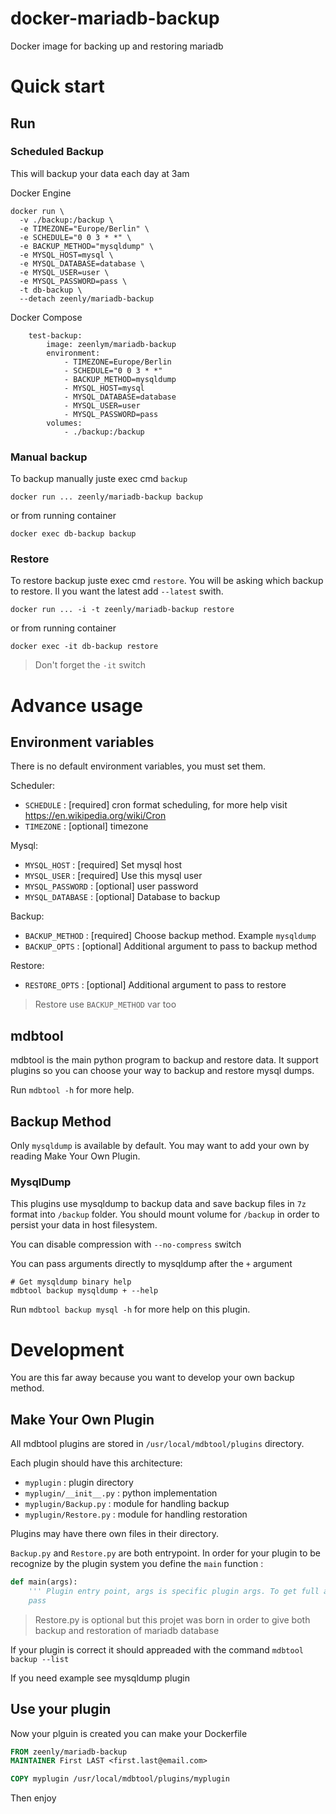 # docker-mariadb-backup
Docker image for backing up and restoring mariadb

# Quick start
## Run
### Scheduled Backup

This will backup your data each day at 3am

Docker Engine
```
docker run \
  -v ./backup:/backup \
  -e TIMEZONE="Europe/Berlin" \
  -e SCHEDULE="0 0 3 * *" \
  -e BACKUP_METHOD="mysqldump" \
  -e MYSQL_HOST=mysql \
  -e MYSQL_DATABASE=database \
  -e MYSQL_USER=user \
  -e MYSQL_PASSWORD=pass \
  -t db-backup \
  --detach zeenly/mariadb-backup
```

Docker Compose
```
    test-backup:
        image: zeenlym/mariadb-backup
        environment:
            - TIMEZONE=Europe/Berlin
            - SCHEDULE="0 0 3 * *"
            - BACKUP_METHOD=mysqldump
            - MYSQL_HOST=mysql
            - MYSQL_DATABASE=database
            - MYSQL_USER=user
            - MYSQL_PASSWORD=pass
        volumes:
            - ./backup:/backup
```

### Manual backup

To backup manually juste exec cmd `backup`

```
docker run ... zeenly/mariadb-backup backup
```

or from running container

```
docker exec db-backup backup
```

### Restore

To restore backup juste exec cmd `restore`. You will be asking which backup to restore. Il you want the latest add `--latest` swith.

```
docker run ... -i -t zeenly/mariadb-backup restore
```

or from running container

```
docker exec -it db-backup restore
```

> Don't forget the `-it` switch

# Advance usage
## Environment variables
There is no default environment variables, you must set them.

Scheduler:
 - `SCHEDULE` : [required] cron format scheduling, for more help visit https://en.wikipedia.org/wiki/Cron
 - `TIMEZONE` : [optional] timezone

Mysql:
 - `MYSQL_HOST`     : [required] Set mysql host
 - `MYSQL_USER`     : [required] Use this mysql user
 - `MYSQL_PASSWORD` : [optional] user password
 - `MYSQL_DATABASE` : [optional] Database to backup

Backup:
 - `BACKUP_METHOD`  : [required] Choose backup method. Example `mysqldump`
 - `BACKUP_OPTS`    : [optional] Additional argument to pass to backup method

Restore:
 - `RESTORE_OPTS`   : [optional] Additional argument to pass to restore
> Restore use `BACKUP_METHOD` var too

## mdbtool
mdbtool is the main python program to backup and restore data. It support plugins so you can choose your way to backup and restore mysql dumps.

Run `mdbtool -h` for more help.

## Backup Method
Only `mysqldump` is available by default. You may want to add your own by reading Make Your Own Plugin.

### MysqlDump
This plugins use mysqldump to backup data and save backup files in `7z` format into `/backup` folder. You should mount volume for `/backup` in order to persist your data in host filesystem.

You can disable compression with `--no-compress` switch

You can pass arguments directly to mysqldump after the `+` argument
```
# Get mysqldump binary help
mdbtool backup mysqldump + --help
```

Run `mdbtool backup mysql -h` for more help on this plugin.

# Development
You are this far away because you want to develop your own backup method.

## Make Your Own Plugin
All mdbtool plugins are stored in `/usr/local/mdbtool/plugins` directory.

Each plugin should have this architecture:
 - `myplugin` : plugin directory
 - `myplugin/__init__.py` : python implementation
 - `myplugin/Backup.py` : module for handling backup
 - `myplugin/Restore.py` : module for handling restoration

Plugins may have there own files in their directory.

`Backup.py` and `Restore.py` are both entrypoint. In order for your plugin to be recognize by the plugin system you define the `main` function :
```python
def main(args):
    ''' Plugin entry point, args is specific plugin args. To get full args use sys.argv.
    pass
```

> Restore.py is optional but this projet was born in order to give both backup and restoration of mariadb database

If your plugin is correct it should appreaded with the command `mdbtool backup --list`

If you need example see mysqldump plugin

## Use your plugin
Now your plguin is created you can make your Dockerfile

```Dockerfile
FROM zeenly/mariadb-backup
MAINTAINER First LAST <first.last@email.com>

COPY myplugin /usr/local/mdbtool/plugins/myplugin
```

Then enjoy
